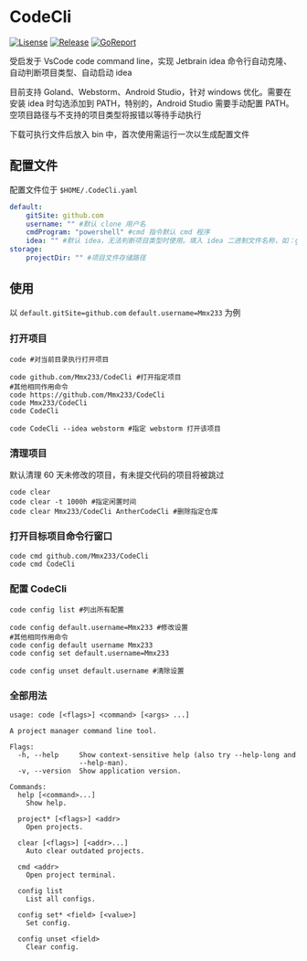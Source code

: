 # CodeCli

[![Lisense](https://img.shields.io/github/license/Mmx233/CodeCli)](https://github.com/Mmx233/CodeCli/blob/main/LICENSE)
[![Release](https://img.shields.io/github/v/release/Mmx233/CodeCli?color=blueviolet&include_prereleases)](https://github.com/Mmx233/CodeCli/releases)
[![GoReport](https://goreportcard.com/badge/github.com/Mmx233/CodeCli)](https://goreportcard.com/report/github.com/Mmx233/CodeCli)

受启发于 VsCode code command line，实现 Jetbrain idea 命令行自动克隆、自动判断项目类型、自动启动 idea

目前支持 Goland、Webstorm、Android Studio，针对 windows 优化。需要在安装 idea 时勾选添加到 PATH，特别的，Android Studio 需要手动配置 PATH。空项目路径与不支持的项目类型将报错以等待手动执行

下载可执行文件后放入 bin 中，首次使用需运行一次以生成配置文件

## 配置文件

配置文件位于 `$HOME/.CodeCli.yaml`

```yaml
default:
    gitSite: github.com
    username: "" #默认 clone 用户名
    cmdProgram: "powershell" #cmd 指令默认 cmd 程序
    idea: "" #默认 idea，无法判断项目类型时使用。填入 idea 二进制文件名称，如：goland、webstorm、studio
storage:
    projectDir: "" #项目文件存储路径
```

## 使用

以 `default.gitSite=github.com` `default.username=Mmx233` 为例

### 打开项目

```shell
code #对当前目录执行打开项目

code github.com/Mmx233/CodeCli #打开指定项目
#其他相同作用命令
code https://github.com/Mmx233/CodeCli
code Mmx233/CodeCli
code CodeCli

code CodeCli --idea webstorm #指定 webstorm 打开该项目
```

### 清理项目

默认清理 60 天未修改的项目，有未提交代码的项目将被跳过

```shell
code clear
code clear -t 1000h #指定闲置时间
code clear Mmx233/CodeCli AntherCodeCli #删除指定仓库
```

### 打开目标项目命令行窗口

```shell
code cmd github.com/Mmx233/CodeCli
code cmd CodeCli
```

### 配置 CodeCli

```shell
code config list #列出所有配置

code config default.username=Mmx233 #修改设置
#其他相同作用命令
code config default username Mmx233
code config set default.username=Mmx233

code config unset default.username #清除设置
```

### 全部用法

```shell
usage: code [<flags>] <command> [<args> ...]

A project manager command line tool.

Flags:
  -h, --help     Show context-sensitive help (also try --help-long and
                 --help-man).
  -v, --version  Show application version.

Commands:
  help [<command>...]
    Show help.

  project* [<flags>] <addr>
    Open projects.

  clear [<flags>] [<addr>...]
    Auto clear outdated projects.

  cmd <addr>
    Open project terminal.

  config list
    List all configs.

  config set* <field> [<value>]
    Set config.

  config unset <field>
    Clear config.
```